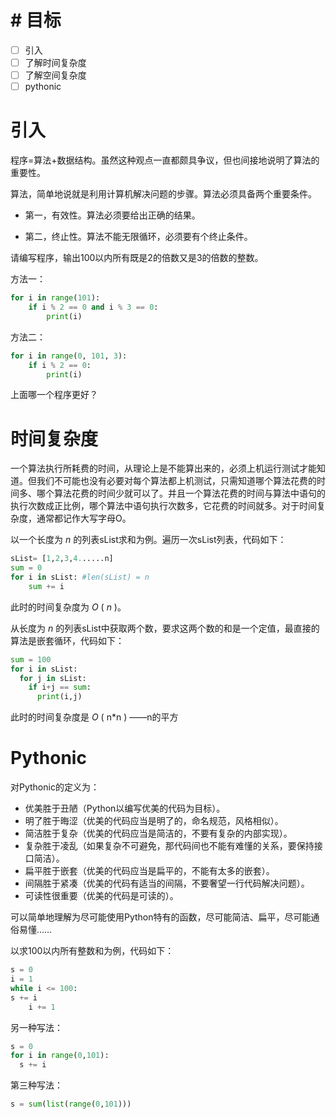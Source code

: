 # # 目标

- [ ] 引入
- [ ] 了解时间复杂度
- [ ] 了解空间复杂度
- [ ] pythonic

# 引入



程序=算法+数据结构。虽然这种观点一直都颇具争议，但也间接地说明了算法的重要性。

算法，简单地说就是利用计算机解决问题的步骤。算法必须具备两个重要条件。

- 第一，有效性。算法必须要给出正确的结果。

- 第二，终止性。算法不能无限循环，必须要有个终止条件。



请编写程序，输出100以内所有既是2的倍数又是3的倍数的整数。

方法一：

```python
for i in range(101):
    if i % 2 == 0 and i % 3 == 0:
        print(i)
```

方法二：

```python
for i in range(0, 101, 3):
    if i % 2 == 0:
        print(i)
```

上面哪一个程序更好？

# 时间复杂度

一个算法执行所耗费的时间，从理论上是不能算出来的，必须上机运行测试才能知道。但我们不可能也没有必要对每个算法都上机测试，只需知道哪个算法花费的时间多、哪个算法花费的时间少就可以了。并且一个算法花费的时间与算法中语句的执行次数成正比例，哪个算法中语句执行次数多，它花费的时间就多。对于时间复杂度，通常都记作大写字母O。

以一个长度为 *n* 的列表sList求和为例。遍历一次sList列表，代码如下：

```python
sList= [1,2,3,4......n]
sum = 0
for i in sList: #len(sList) = n
    sum += i
```

此时的时间复杂度为 *O* ( *n* )。

从长度为 *n* 的列表sList中获取两个数，要求这两个数的和是一个定值，最直接的算法是嵌套循环，代码如下：

```python
sum = 100
for i in sList:
  for j in sList:
    if i+j == sum:
      print(i,j)
```

此时的时间复杂度是 *O* ( n*n ) ——n的平方

# Pythonic

对Pythonic的定义为：

- 优美胜于丑陋（Python以编写优美的代码为目标）。
- 明了胜于晦涩（优美的代码应当是明了的，命名规范，风格相似）。
- 简洁胜于复杂（优美的代码应当是简洁的，不要有复杂的内部实现）。
- 复杂胜于凌乱（如果复杂不可避免，那代码间也不能有难懂的关系，要保持接口简洁）。
- 扁平胜于嵌套（优美的代码应当是扁平的，不能有太多的嵌套）。
- 间隔胜于紧凑（优美的代码有适当的间隔，不要奢望一行代码解决问题）。
- 可读性很重要（优美的代码是可读的）。

可以简单地理解为尽可能使用Python特有的函数，尽可能简洁、扁平，尽可能通俗易懂……

以求100以内所有整数和为例，代码如下：

```python
s = 0
i = 1
while i <= 100:
s += i
    i += 1
```

另一种写法：

```python
s = 0
for i in range(0,101):
  s += i
```

第三种写法：

```python
s = sum(list(range(0,101)))
```



